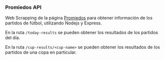 ### Promiedos API

Web Scrapping de la página [Promiedos](https://promiedos.com.ar/) para obtener información de los partidos de fútbol, utilizando Nodejs y Express.

En la ruta `/today-results` se pueden obtener los resultados de los partidos del día.

En la ruta `/cup-results/<cup-name>` se pueden obtener los resultados de los partidos de una copa en particular.
